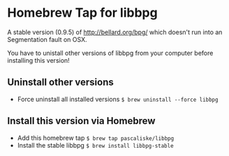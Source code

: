 # Homebrew Tap for libbpg
A stable version (0.9.5) of http://bellard.org/bpg/ which doesn't run into an Segmentation fault on OSX.

You have to unistall other versions of libbpg from your computer before installing this version!

## Uninstall other versions
- Force uninstall all installed versions `$ brew uninstall --force libbpg`

## Install this version via Homebrew
- Add this homebrew tap `$ brew tap pascaliske/libbpg`
- Install the stable libbpg `$ brew install libbpg-stable`
